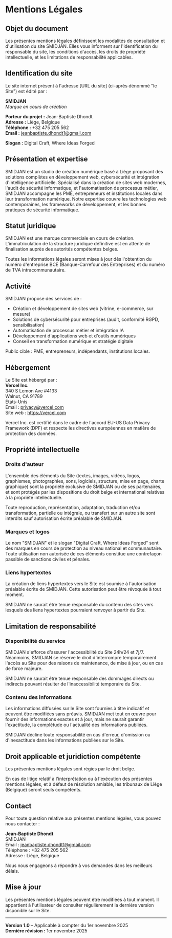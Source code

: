 ﻿# Mentions Légales

## Objet du document

Les présentes mentions légales définissent les modalités de consultation et d'utilisation du site SMIDJAN. Elles vous informent sur l'identification du responsable du site, les conditions d'accès, les droits de propriété intellectuelle, et les limitations de responsabilité applicables.

## Identification du site

Le site internet présent à l'adresse [URL du site] (ci-après dénommé "le Site") est édité par :

**SMIDJAN**  
*Marque en cours de création*

**Porteur du projet :** Jean-Baptiste Dhondt  
**Adresse :** Liège, Belgique  
**Téléphone :** +32 475 205 562  
**Email :** jeanbaptiste.dhondt1@gmail.com

**Slogan :** Digital Craft, Where Ideas Forged

## Présentation et expertise

SMIDJAN est un studio de création numérique basé à Liège proposant des solutions complètes en développement web, cybersécurité et intégration d'intelligence artificielle. Spécialisé dans la création de sites web modernes, l'audit de sécurité informatique, et l'automatisation de processus métier, SMIDJAN accompagne les PME, entrepreneurs et institutions locales dans leur transformation numérique. Notre expertise couvre les technologies web contemporaines, les frameworks de développement, et les bonnes pratiques de sécurité informatique.

## Statut juridique

SMIDJAN est une marque commerciale en cours de création. L'immatriculation de la structure juridique définitive est en attente de finalisation auprès des autorités compétentes belges.

Toutes les informations légales seront mises à jour dès l'obtention du numéro d'entreprise BCE (Banque-Carrefour des Entreprises) et du numéro de TVA intracommunautaire.

## Activité

SMIDJAN propose des services de :
- Création et développement de sites web (vitrine, e-commerce, sur mesure)
- Solutions de cybersécurité pour entreprises (audit, conformité RGPD, sensibilisation)
- Automatisation de processus métier et intégration IA
- Développement d'applications web et d'outils numériques
- Conseil en transformation numérique et stratégie digitale

Public cible : PME, entrepreneurs, indépendants, institutions locales.

## Hébergement

Le Site est hébergé par :  
**Vercel Inc.**  
340 S Lemon Ave #4133  
Walnut, CA 91789  
États-Unis  
Email : privacy@vercel.com  
Site web : https://vercel.com

Vercel Inc. est certifié dans le cadre de l'accord EU-US Data Privacy Framework (DPF) et respecte les directives européennes en matière de protection des données.

## Propriété intellectuelle

### Droits d'auteur

L'ensemble des éléments du Site (textes, images, vidéos, logos, graphismes, photographies, sons, logiciels, structure, mise en page, charte graphique) sont la propriété exclusive de SMIDJAN ou de ses partenaires, et sont protégés par les dispositions du droit belge et international relatives à la propriété intellectuelle.

Toute reproduction, représentation, adaptation, traduction et/ou transformation, partielle ou intégrale, ou transfert sur un autre site sont interdits sauf autorisation écrite préalable de SMIDJAN.

### Marques et logos

Le nom "SMIDJAN" et le slogan "Digital Craft, Where Ideas Forged" sont des marques en cours de protection au niveau national et communautaire. Toute utilisation non autorisée de ces éléments constitue une contrefaçon passible de sanctions civiles et pénales.

### Liens hypertextes

La création de liens hypertextes vers le Site est soumise à l'autorisation préalable écrite de SMIDJAN. Cette autorisation peut être révoquée à tout moment.

SMIDJAN ne saurait être tenue responsable du contenu des sites vers lesquels des liens hypertextes pourraient renvoyer à partir du Site.

## Limitation de responsabilité

### Disponibilité du service

SMIDJAN s'efforce d'assurer l'accessibilité du Site 24h/24 et 7j/7. Néanmoins, SMIDJAN se réserve le droit d'interrompre temporairement l'accès au Site pour des raisons de maintenance, de mise à jour, ou en cas de force majeure.

SMIDJAN ne saurait être tenue responsable des dommages directs ou indirects pouvant résulter de l'inaccessibilité temporaire du Site.

### Contenu des informations

Les informations diffusées sur le Site sont fournies à titre indicatif et peuvent être modifiées sans préavis. SMIDJAN met tout en œuvre pour fournir des informations exactes et à jour, mais ne saurait garantir l'exactitude, la complétude ou l'actualité des informations publiées.

SMIDJAN décline toute responsabilité en cas d'erreur, d'omission ou d'inexactitude dans les informations publiées sur le Site.

## Droit applicable et juridiction compétente

Les présentes mentions légales sont régies par le droit belge.

En cas de litige relatif à l'interprétation ou à l'exécution des présentes mentions légales, et à défaut de résolution amiable, les tribunaux de Liège (Belgique) seront seuls compétents.

## Contact

Pour toute question relative aux présentes mentions légales, vous pouvez nous contacter :

**Jean-Baptiste Dhondt**  
SMIDJAN  
Email : jeanbaptiste.dhondt1@gmail.com  
Téléphone : +32 475 205 562  
Adresse : Liège, Belgique

Nous nous engageons à répondre à vos demandes dans les meilleurs délais.

## Mise à jour

Les présentes mentions légales peuvent être modifiées à tout moment. Il appartient à l'utilisateur de consulter régulièrement la dernière version disponible sur le Site.

---

**Version 1.0** – Applicable à compter du 1er novembre 2025  
**Dernière révision :** 1er novembre 2025